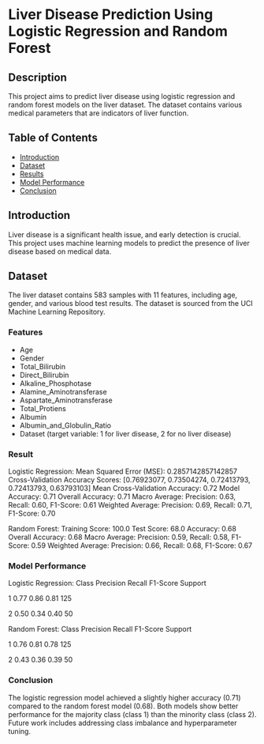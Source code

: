 # Liver Disease Prediction Using Logistic Regression and Random Forest

## Description
This project aims to predict liver disease using logistic regression and random forest models on the liver dataset. The dataset contains various medical parameters that are indicators of liver function.

## Table of Contents
- [Introduction](#introduction)
- [Dataset](#dataset)
- [Results](#results)
- [Model Performance](#model-performance)
- [Conclusion](#conclusion)

## Introduction
Liver disease is a significant health issue, and early detection is crucial. This project uses machine learning models to predict the presence of liver disease based on medical data.

## Dataset
The liver dataset contains 583 samples with 11 features, including age, gender, and various blood test results. The dataset is sourced from the UCI Machine Learning Repository.

### Features
- Age
- Gender
- Total_Bilirubin
- Direct_Bilirubin
- Alkaline_Phosphotase
- Alamine_Aminotransferase
- Aspartate_Aminotransferase
- Total_Protiens
- Albumin
- Albumin_and_Globulin_Ratio
- Dataset (target variable: 1 for liver disease, 2 for no liver disease)

### Result

Logistic Regression:
Mean Squared Error (MSE): 0.2857142857142857
Cross-Validation Accuracy Scores: [0.76923077, 0.73504274, 0.72413793, 0.72413793, 0.63793103]
Mean Cross-Validation Accuracy: 0.72
Model Accuracy: 0.71
Overall Accuracy: 0.71
Macro Average: Precision: 0.63, Recall: 0.60, F1-Score: 0.61
Weighted Average: Precision: 0.69, Recall: 0.71, F1-Score: 0.70

Random Forest:
Training Score: 100.0
Test Score: 68.0
Accuracy: 0.68
Overall Accuracy: 0.68
Macro Average: Precision: 0.59, Recall: 0.58, F1-Score: 0.59
Weighted Average: Precision: 0.66, Recall: 0.68, F1-Score: 0.67

### Model Performance
Logistic Regression:
Class	Precision	Recall	F1-Score	Support

1	0.77	0.86	0.81	125

2	0.50	0.34	0.40	50

Random Forest:
Class	Precision	Recall	F1-Score	Support

1	0.76	0.81	0.78	125

2	0.43	0.36	0.39	50

### Conclusion

The logistic regression model achieved a slightly higher accuracy (0.71) compared to the random forest model (0.68). Both models show better performance for the majority class (class 1) than the minority class (class 2). Future work includes addressing class imbalance and hyperparameter tuning.


